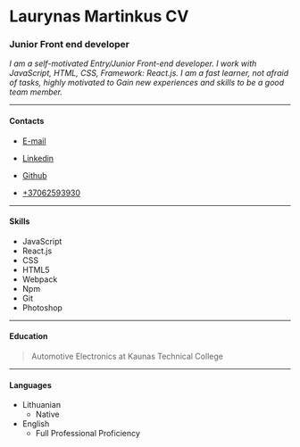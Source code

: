 
# Laurynas Martinkus **CV**

### Junior Front end developer

*I am a self-motivated Entry/Junior Front-end developer. I work with JavaScript, HTML, CSS, Framework:
React.js. I am a fast learner, not afraid of tasks, highly motivated to Gain new experiences and skills to be
a good team member.*

---

#### **Contacts**
- [E-mail](https://mail.google.com/mail/u/0/?fs=1&to=laurynas.martinkus2009@gmail.com&su=SUBJECT&body=BODY&bcc=&tf=cm)

- [Linkedin](www.linkedin.com/in/laurynas-martinkus-65034316b)

- [Github](https://github.com/lauris2010)

- [+37062593930](tel:+37062593930)️ 

---

#### **Skills**
- JavaScript
- React.js
- CSS
- HTML5
- Webpack
- Npm
- Git
- Photoshop

---

#### **Education**
>Automotive Electronics at Kaunas Technical College

---

#### **Languages**
* Lithuanian
    * Native
* English
    * Full Professional Proficiency